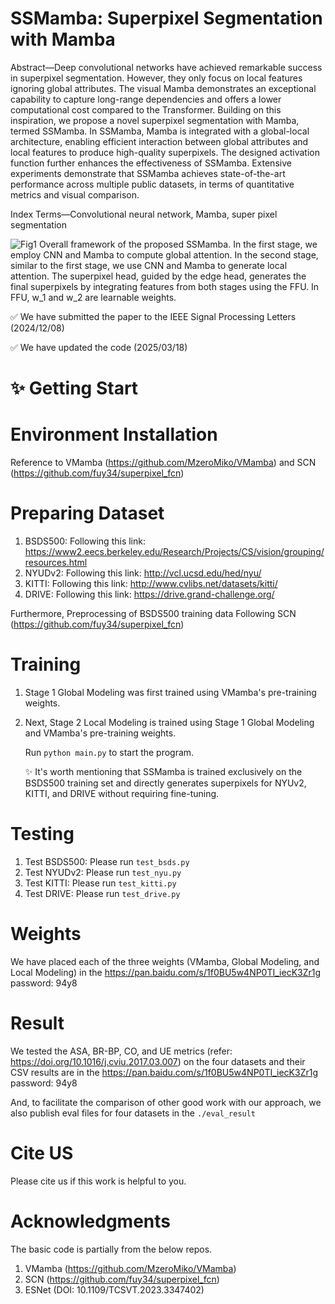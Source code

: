 # SSMamba: Superpixel Segmentation with Mamba

Abstract—Deep convolutional networks have achieved remarkable success in superpixel segmentation. However, they only focus on local features ignoring global attributes. The visual Mamba demonstrates an exceptional capability to capture long-range dependencies and offers a lower computational cost compared to the Transformer. Building on this inspiration, we propose a novel superpixel segmentation with Mamba, termed SSMamba. In SSMamba, Mamba is integrated with a global-local architecture, enabling efficient interaction between global attributes and local features to produce high-quality superpixels. The designed activation function further enhances the effectiveness of SSMamba. Extensive experiments demonstrate that SSMamba achieves state-of-the-art performance across multiple public datasets, in terms of quantitative metrics and visual comparison.
 
 Index Terms—Convolutional neural network, Mamba, super
pixel segmentation

![Fig1](https://github.com/user-attachments/assets/08485668-68ac-48b4-8153-9b8e14d4f6a5)
Overall framework of the proposed SSMamba. In the first stage, we employ CNN and Mamba to compute global attention. In the second stage, similar to the first stage, we use CNN and Mamba to generate local attention. The superpixel head, guided by the edge head, generates the final superpixels by integrating features from both stages using the FFU. In FFU, w_1 and w_2 are learnable weights.

✅ We have submitted the paper to the IEEE Signal Processing Letters (2024/12/08)

✅ We have updated the code (2025/03/18)

# ✨ Getting Start

# Environment Installation

Reference to VMamba (https://github.com/MzeroMiko/VMamba) and SCN (https://github.com/fuy34/superpixel_fcn)

# Preparing Dataset
1. BSDS500: Following this link: https://www2.eecs.berkeley.edu/Research/Projects/CS/vision/grouping/resources.html
2. NYUDv2: Following this link: http://vcl.ucsd.edu/hed/nyu/
3. KITTI: Following this link: http://www.cvlibs.net/datasets/kitti/
4. DRIVE: Following this link: https://drive.grand-challenge.org/

Furthermore, Preprocessing of BSDS500 training data Following SCN (https://github.com/fuy34/superpixel_fcn)

# Training
1. Stage 1 Global Modeling was first trained using VMamba's pre-training weights.
2. Next, Stage 2 Local Modeling is trained using Stage 1 Global Modeling and VMamba's pre-training weights.

    Run `python main.py` to start the program.

   ✨ It's worth mentioning that SSMamba is trained exclusively on the BSDS500 training set and directly generates superpixels for NYUv2, KITTI, and DRIVE without requiring fine-tuning.

# Testing
1. Test BSDS500: Please run `test_bsds.py`
2. Test NYUDv2: Please run `test_nyu.py`
3. Test KITTI: Please run `test_kitti.py`
4. Test DRIVE: Please run `test_drive.py`

# Weights

We have placed each of the three weights (VMamba, Global Modeling, and Local Modeling) in the https://pan.baidu.com/s/1f0BU5w4NP0TI_iecK3Zr1g password: 94y8

# Result

We tested the ASA, BR-BP, CO, and UE metrics (refer: https://doi.org/10.1016/j.cviu.2017.03.007) on the four datasets and their CSV results are in the https://pan.baidu.com/s/1f0BU5w4NP0TI_iecK3Zr1g password: 94y8

And, to facilitate the comparison of other good work with our approach, we also publish eval files for four datasets in the `./eval_result`

# Cite US

Please cite us if this work is helpful to you.

# Acknowledgments

The basic code is partially from the below repos.
1. VMamba (https://github.com/MzeroMiko/VMamba)
2. SCN (https://github.com/fuy34/superpixel_fcn)
3. ESNet (DOI: 10.1109/TCSVT.2023.3347402)
